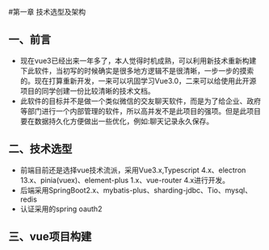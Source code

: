 #第一章 技术选型及架构
## 一、前言
* 现在vue3已经出来一年多了，本人觉得时机成熟，可以利用新技术重新构建下此软件，当初写的时候确实是很多地方逻辑不是很清晰，一步一步的摸索的。现在打算重新开发，一来可以巩固学习Vue3.0，二来可以给使用此开源项目的同学创建一份比较清晰的技术文档。
* 此软件的目标并不是做一个类似微信的交友聊天软件，而是为了给企业、政府等部门进行一个内部管理的软件，所以高并发不是此项目的强项。但是此项目要在数据持久化方便做出一些优化，例如:聊天记录永久保存。

## 二、技术选型
* 前端目前还是选择vue技术流派，采用Vue3.x,Typescript 4.x、electron 13.x、pinia(vuex)、element-plus 1.x、vue-router 4.x进行开发。
* 后端采用SpringBoot2.x、mybatis-plus、sharding-jdbc、Tio、mysql、redis
* 认证采用的spring oauth2

## 三、vue项目构建
